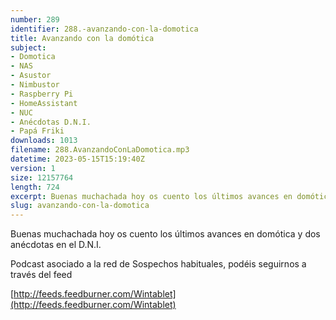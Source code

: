 ```yaml
---
number: 289
identifier: 288.-avanzando-con-la-domotica
title: Avanzando con la domótica
subject:
- Domotica
- NAS
- Asustor
- Nimbustor
- Raspberry Pi
- HomeAssistant
- NUC
- Anécdotas D.N.I.
- Papá Friki
downloads: 1013
filename: 288.AvanzandoConLaDomotica.mp3
datetime: 2023-05-15T15:19:40Z
version: 1
size: 12157764
length: 724
excerpt: Buenas muchachada hoy os cuento los últimos avances en domótica y dos anécdotas en el D.N.I.
slug: avanzando-con-la-domotica
---
```

Buenas muchachada hoy os cuento los últimos avances en domótica y dos anécdotas en el D.N.I.

Podcast asociado a la red de Sospechos habituales, podéis seguirnos a través del feed

[http://feeds.feedburner.com/Wintablet](http://feeds.feedburner.com/Wintablet)